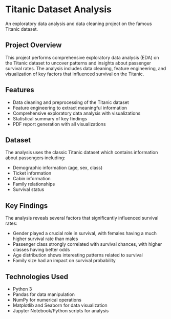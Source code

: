 # Titanic Dataset Analysis

An exploratory data analysis and data cleaning project on the famous Titanic dataset.

## Project Overview

This project performs comprehensive exploratory data analysis (EDA) on the Titanic dataset to uncover patterns and insights about passenger survival rates. The analysis includes data cleaning, feature engineering, and visualization of key factors that influenced survival on the Titanic.

## Features

- Data cleaning and preprocessing of the Titanic dataset
- Feature engineering to extract meaningful information
- Comprehensive exploratory data analysis with visualizations
- Statistical summary of key findings
- PDF report generation with all visualizations

## Dataset

The analysis uses the classic Titanic dataset which contains information about passengers including:
- Demographic information (age, sex, class)
- Ticket information
- Cabin information
- Family relationships
- Survival status

## Key Findings

The analysis reveals several factors that significantly influenced survival rates:

- Gender played a crucial role in survival, with females having a much higher survival rate than males
- Passenger class strongly correlated with survival chances, with higher classes having better odds
- Age distribution shows interesting patterns related to survival
- Family size had an impact on survival probability

## Technologies Used

- Python 3
- Pandas for data manipulation
- NumPy for numerical operations
- Matplotlib and Seaborn for data visualization
- Jupyter Notebook/Python scripts for analysis


